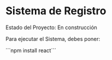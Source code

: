 <h1> Sistema de Registro</h1>

Estado del Proyecto: En construcción

Para ejecutar el Sistema, debes poner:

´´´npm install react´´´
